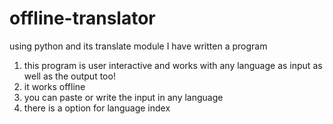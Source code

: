 # offline-translator
using python and its translate module I have written a program
1. this program is user interactive and works with any language as input as well as the output too!
2. it works offline 
3. you can paste or write the input in any language
4. there is a option for language index
